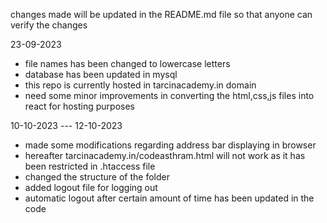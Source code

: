 changes made will be updated in the README.md file so that anyone can verify the changes

23-09-2023

* file names has been changed to lowercase letters
* database has been updated in mysql
* this repo is currently hosted in tarcinacademy.in domain
* need some minor improvements in converting the html,css,js files into react for hosting purposes

10-10-2023  ---  12-10-2023

* made some modifications regarding address bar displaying in browser
* hereafter tarcinacademy.in/codeasthram.html will not work as it has been restricted in .htaccess file
* changed the structure of the folder
* added logout file for logging out
* automatic logout after certain amount of time has been updated in the code

  
